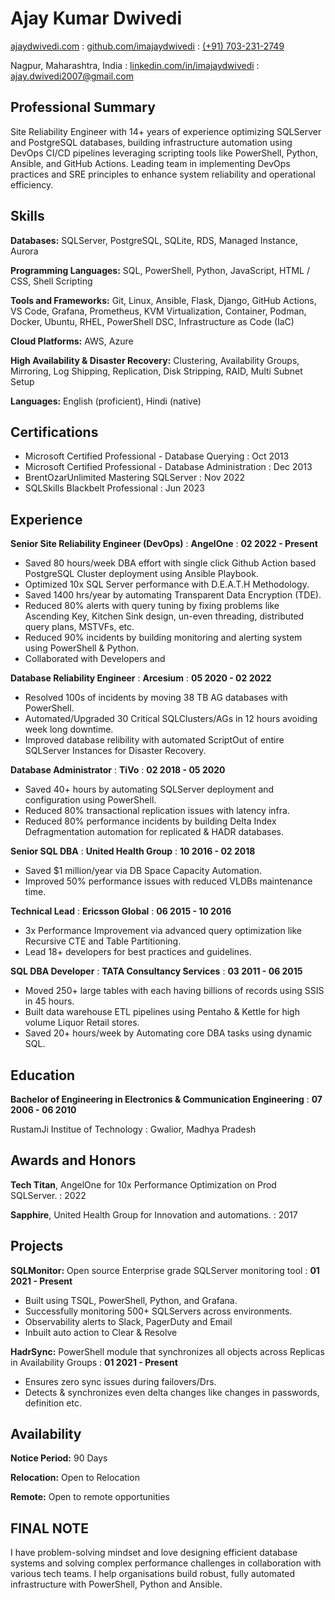 ---
---

# Ajay Kumar Dwivedi

<span class="iconify" data-icon="charm:person"></span> [ajaydwivedi.com](https://ajaydwivedi.com/)
  : <span class="iconify" data-icon="tabler:brand-github"></span> [github.com/imajaydwivedi](https://github.com/imajaydwivedi)
  : <span class="iconify" data-icon="tabler:phone"></span> [(+91) 703-231-2749](https://wa.me/7032312749)

<span class="iconify" data-icon="ic:outline-location-on"></span> Nagpur, Maharashtra, India
  : <span class="iconify" data-icon="tabler:brand-linkedin"></span> [linkedin.com/in/imajaydwivedi](https://linkedin.com/in/imajaydwivedi/)
  : <span class="iconify" data-icon="tabler:mail"></span> [ajay.dwivedi2007@gmail.com](mailto:ajay.dwivedi2007@gmail.com) 


## Professional Summary

Site Reliability Engineer with 14+ years of experience optimizing SQLServer and PostgreSQL databases, building infrastructure automation using DevOps CI/CD pipelines leveraging scripting tools like PowerShell, Python, Ansible, and GitHub Actions. Leading team in implementing DevOps practices and SRE principles to enhance system reliability and operational efficiency.


## Skills

**Databases:** <span class="iconify" data-icon="vscode-icons:file-type-sqlserver"></span> SQLServer, PostgreSQL, SQLite, RDS, Managed Instance, Aurora

**Programming Languages:** <span class="iconify" data-icon="vscode-icons:file-type-sql"></span> SQL, <span class="iconify" data-icon="vscode-icons:file-type-powershell"></span> PowerShell, <span class="iconify" data-icon="vscode-icons:file-type-python"></span> Python, <span class="iconify" data-icon="vscode-icons:file-type-js-official"></span> JavaScript, <span class="iconify" data-icon="vscode-icons:file-type-html"></span> HTML / <span class="iconify" data-icon="vscode-icons:file-type-css"></span> CSS, <span class="iconify" data-icon="vscode-icons:file-type-shell"></span> Shell Scripting

**Tools and Frameworks:** Git, Linux, Ansible, Flask, Django, GitHub Actions, VS Code, Grafana, Prometheus, KVM Virtualization, Container, Podman, Docker, Ubuntu, RHEL, PowerShell DSC, Infrastructure as Code (IaC)

**Cloud Platforms:** AWS, Azure

**High Availability & Disaster Recovery:** Clustering, Availability Groups, Mirroring, Log Shipping, Replication, Disk Stripping, RAID, Multi Subnet Setup

**Languages:** English (proficient), Hindi (native)


## Certifications
- Microsoft Certified Professional - Database Querying
  : Oct 2013
- Microsoft Certified Professional - Database Administration
  : Dec 2013
- BrentOzarUnlimited Mastering SQLServer
  : Nov 2022
- SQLSkills Blackbelt Professional
  : Jun 2023


## Experience

**Senior Site Reliability Engineer (DevOps)**
  : **AngelOne**
  : **02 2022 - Present**

- Saved 80 hours/week DBA effort with single click Github Action based PostgreSQL Cluster deployment using Ansible Playbook.
- Optimized 10x SQL Server performance with D.E.A.T.H Methodology.
- Saved 1400 hrs/year by automating Transparent Data Encryption (TDE).
- Reduced 80% alerts with query tuning by fixing problems like Ascending Key, Kitchen Sink design, un-even threading, distributed query plans, MSTVFs, etc.
- Reduced 90% incidents by building monitoring and alerting system using PowerShell & Python.
- Collaborated with Developers and


**Database Reliability Engineer**
  : **Arcesium**
  : **05 2020 - 02 2022**

- Resolved 100s of incidents by moving 38 TB AG databases with PowerShell.
- Automated/Upgraded 30 Critical SQLClusters/AGs in 12 hours avoiding week long downtime.
- Improved database relibility with automated ScriptOut of entire SQLServer Instances for Disaster Recovery.


**Database Administrator**
  : **TiVo**
  : **02 2018 - 05 2020**

- Saved 40+ hours by automating SQLServer deployment and configuration using PowerShell.
- Reduced 80% transactional replication issues with latency infra.
- Reduced 80% performance incidents by building Delta Index Defragmentation automation for replicated & HADR databases.


**Senior SQL DBA**
  : **United Health Group**
  : **10 2016 - 02 2018**

- Saved $1 million/year via DB Space Capacity Automation.
- Improved 50% performance issues with reduced VLDBs maintenance time.


**Technical Lead**
  : **Ericsson Global**
  : **06 2015 - 10 2016**

- 3x Performance Improvement via advanced query optimization like Recursive CTE and Table Partitioning.
- Lead 18+ developers for best practices and guidelines.


**SQL DBA Developer**
  : **TATA Consultancy Services**
  : **03 2011 - 06 2015**

- Moved 250+ large tables with each having billions of records using SSIS in 45 hours.
- Built data warehouse ETL pipelines using Pentaho & Kettle for high volume Liquor Retail stores.
- Saved 20+ hours/week by Automating core DBA tasks using dynamic SQL.


## Education

**Bachelor of Engineering in Electronics & Communication Engineering**
  : **07 2006 - 06 2010**

RustamJi Institue of Technology
  : Gwalior, Madhya Pradesh


## Awards and Honors

**Tech Titan**, AngelOne for 10x Performance Optimization on Prod SQLServer.
  : 2022

**Sapphire**, United Health Group for Innovation and automations.
  : 2017


## Projects

**SQLMonitor:** Open source Enterprise grade SQLServer monitoring tool
  : **01 2021 - Present**

- Built using TSQL, PowerShell, Python, and Grafana.
- Successfully monitoring 500+ SQLServers across environments.
- Observability alerts to Slack, PagerDuty and Email
- Inbuilt auto action to Clear & Resolve

**HadrSync:** PowerShell module that synchronizes all objects across Replicas in Availability Groups
  : **01 2021 - Present**

- Ensures zero sync issues during failovers/Drs.
- Detects & synchronizes even delta changes like changes in passwords, definition etc.


## Availability

**Notice Period:** 90 Days

**Relocation:** Open to Relocation

**Remote:** Open to remote opportunities


## FINAL NOTE
I have problem-solving mindset and love designing efficient database systems and solving complex performance challenges in collaboration with various tech teams. I help organisations build robust, fully automated infrastructure with PowerShell, Python and Ansible.